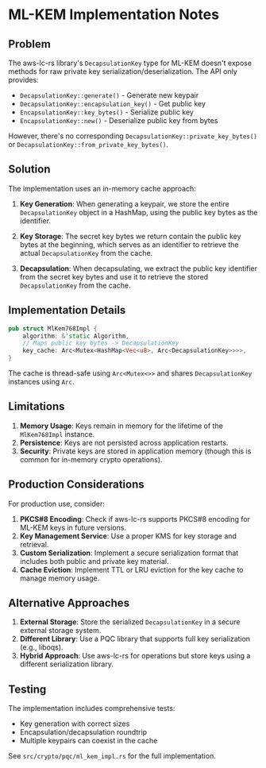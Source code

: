 # ML-KEM Implementation Notes

## Problem

The aws-lc-rs library's `DecapsulationKey` type for ML-KEM doesn't expose methods for raw private key serialization/deserialization. The API only provides:

- `DecapsulationKey::generate()` - Generate new keypair
- `DecapsulationKey::encapsulation_key()` - Get public key
- `EncapsulationKey::key_bytes()` - Serialize public key
- `EncapsulationKey::new()` - Deserialize public key from bytes

However, there's no corresponding `DecapsulationKey::private_key_bytes()` or `DecapsulationKey::from_private_key_bytes()`.

## Solution

The implementation uses an in-memory cache approach:

1. **Key Generation**: When generating a keypair, we store the entire `DecapsulationKey` object in a HashMap, using the public key bytes as the identifier.

2. **Key Storage**: The secret key bytes we return contain the public key bytes at the beginning, which serves as an identifier to retrieve the actual `DecapsulationKey` from the cache.

3. **Decapsulation**: When decapsulating, we extract the public key identifier from the secret key bytes and use it to retrieve the stored `DecapsulationKey` from the cache.

## Implementation Details

```rust
pub struct MlKem768Impl {
    algorithm: &'static Algorithm,
    // Maps public key bytes -> DecapsulationKey
    key_cache: Arc<Mutex<HashMap<Vec<u8>, Arc<DecapsulationKey>>>>,
}
```

The cache is thread-safe using `Arc<Mutex<>>` and shares `DecapsulationKey` instances using `Arc`.

## Limitations

1. **Memory Usage**: Keys remain in memory for the lifetime of the `MlKem768Impl` instance.
2. **Persistence**: Keys are not persisted across application restarts.
3. **Security**: Private keys are stored in application memory (though this is common for in-memory crypto operations).

## Production Considerations

For production use, consider:

1. **PKCS#8 Encoding**: Check if aws-lc-rs supports PKCS#8 encoding for ML-KEM keys in future versions.
2. **Key Management Service**: Use a proper KMS for key storage and retrieval.
3. **Custom Serialization**: Implement a secure serialization format that includes both public and private key material.
4. **Cache Eviction**: Implement TTL or LRU eviction for the key cache to manage memory usage.

## Alternative Approaches

1. **External Storage**: Store the serialized `DecapsulationKey` in a secure external storage system.
2. **Different Library**: Use a PQC library that supports full key serialization (e.g., liboqs).
3. **Hybrid Approach**: Use aws-lc-rs for operations but store keys using a different serialization library.

## Testing

The implementation includes comprehensive tests:
- Key generation with correct sizes
- Encapsulation/decapsulation roundtrip
- Multiple keypairs can coexist in the cache

See `src/crypto/pqc/ml_kem_impl.rs` for the full implementation.